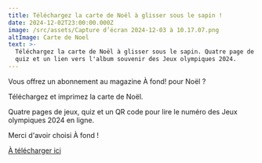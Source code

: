 ```yaml
---
title: Téléchargez la carte de Noël à glisser sous le sapin !
date: 2024-12-02T23:00:00.000Z
image: /src/assets/Capture d’écran 2024-12-03 à 10.17.07.png
altImage: Carte de Noel
text: >-
  Téléchargez la carte de Noël à glisser sous le sapin. Quatre page de jeux,
  quiz et un lien vers l'album souvenir des Jeux olympiques 2024.
---
```


Vous offrez un abonnement au magazine À fond! pour Noël ?

Téléchargez et imprimez la carte de Noël.

Quatre pages de jeux, quiz et un QR code pour lire le numéro des Jeux olympiques 2024 en ligne.

Merci d'avoir choisi À fond !

[À télécharger ici](https://afondlemag.fr/carte-de-noel-2024.pdf)
